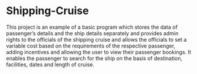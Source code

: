 # Shipping-Cruise
This project is an example of a basic program which stores the data of passenger’s details and the ship details separately and provides admin rights to the officials of the shipping cruise and allows the officials to set a variable cost based on the requirements of the respective passenger, adding incentives and allowing the user to view their passenger bookings. It enables the passenger to search for the ship on the basis of destination, facilities, dates and length of cruise.
